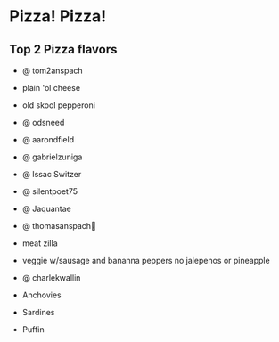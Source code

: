 Pizza! Pizza!
=====
## Top 2 Pizza flavors
 * @ tom2anspach
 
  * plain 'ol cheese
  * old skool pepperoni
 
  
 * @ odsneed
 
 

* @ aarondfield
 
 

* @ gabrielzuniga

 

* @ Issac Switzer



* @ silentpoet75

 

* @ Jaquantae

 

* @ thomasanspach:jack_o_lantern:  
 
 * meat zilla
 * veggie w/sausage and bananna peppers no jalepenos or pineapple
 

* @ charlekwallin
* Anchovies
* Sardines
* Puffin


 

 
